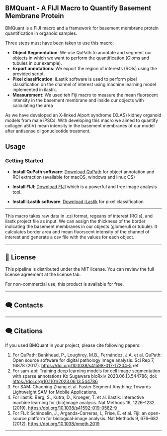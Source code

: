 ## BMQuant - A FIJI Macro to Quantify Basement Membrane Protein

BMQuant is a FIJI macro and a framework for basement membrane protein quantification in organoid samples. 

Three steps must have been taken to use this macro:

- **Object Segmentation**: We use QuPath to annotate and segment our objects in which we want to perform the quantification (Gloms and tubules in our example). 
- **Export annotations**: We export the region of interests (ROIs) using the provided script.
- **Pixel classification**: iLastik software is used to perform pixel classification on the channel of interest using machine learning model inplemented in ilastik.
- **Measurement**: We used teh Fiji macro to measure the mean fluorscent intensity in the basement membrane and inside our objects with calculating the area

As we have developed an X-linked Alport syndrome (XLAS) kidney organoid models from male iPSCs. With developing this macro we aimed to quantify collagen a5(IV) mean intensity in the basement membranes of our model after antisense oligonucleotide treatment. 

## Usage

### Getting Started

- **Install QuPath software**: [Download QuPath](https://qupath.github.io/) for object annotation and ROI extraction (available for macOS, windows and linux OS)

- **Install FIJI**: [Download FIJI](https://imagej.net/software/fiji/downloads) which is a powerful and free image analysis tool.
- **Install iLastik software**: [Download iLastik](https://www.ilastik.org/download) for pixel classification

---

This macro takes raw data in .czi format, regeans of interest (ROIs), and ilastk project file as input.
We can assign the thickness of the border indicating the basement membranes in our objects (glomeruli or tubule). 
It calculates border area and mean fluorscent intensity of the channel of interest and generate a csv file with the values for each object.

---

## 📃 License

This pipeline is distributed under the MIT license. You can review the full license agreement at the license tab. 

For non-commercial use, this product is available for free.

---

## 🗨️ Contacts



---

## 🗨️ Citations

If you used BMQuant in your project, please cite following papers:

1. For QuPath: Bankhead, P., Loughrey, M.B., Fernández, J.A. et al. QuPath: Open source software for digital pathology image analysis. Sci Rep 7, 16878 (2017). https://doi.org/10.1038/s41598-017-17204-5 ref 
2. For sam-api: Training deep learning models for cell image segmentation with sparse annotations
Ko Sugawara bioRxiv 2023.06.13.544786; doi: https://doi.org/10.1101/2023.06.13.544786
3. For SAM: Chaoning Zhang et al. Faster Segment Anything: Towards Lightweight SAM for Mobile Applications.
4. For ilastik: Berg, S., Kutra, D., Kroeger, T. et al. ilastik: interactive machine learning for (bio)image analysis. Nat Methods 16, 1226–1232 (2019). https://doi.org/10.1038/s41592-019-0582-9
5. For FIJI: Schindelin, J., Arganda-Carreras, I., Frise, E. et al. Fiji: an open-source platform for biological-image analysis. Nat Methods 9, 676–682 (2012). https://doi.org/10.1038/nmeth.2019


---